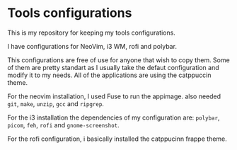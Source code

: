 # Tools configurations 

This is my repository for keeping my tools configurations.

I have configurations for NeoVim, i3 WM, rofi and polybar.

This configurations are free of use for anyone that wish to copy them. Some of them are pretty standart
as I usually take the defaut configuration and modify it to my needs.
All of the applications are using the catppuccin theme.

For the neovim installation, I used Fuse to run the appimage. also needed `git`, `make`, `unzip`, `gcc` and
`ripgrep`.

For the i3 installation the dependencies of my configuration are: `polybar`, `picom`, `feh`, `rofi` and `gnome-screenshot`.

For the rofi configuration, i basically installed the catppucinn frappe theme.
